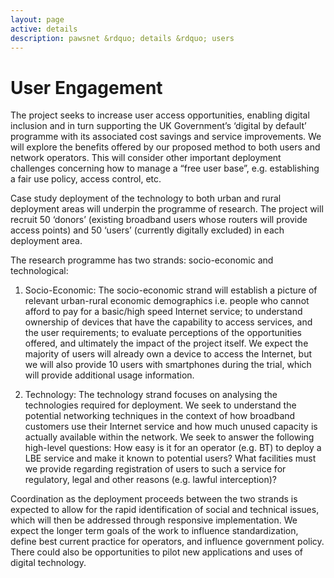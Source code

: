 ```yaml
---
layout: page
active: details
description: pawsnet &rdquo; details &rdquo; users
---
```


# User Engagement

The project seeks to increase user access opportunities, enabling digital inclusion and in turn supporting the UK Government’s ‘digital by default’ programme with its associated cost savings and service improvements. We will explore the benefits offered by our proposed method to both users and network operators. This will consider other important deployment challenges concerning how to manage a “free user base”, e.g. establishing a fair use policy, access control, etc.

Case study deployment of the technology to both urban and rural deployment areas will underpin the programme of research. The project will recruit 50 ‘donors’ (existing broadband users whose routers will provide access points) and 50 ‘users’ (currently digitally excluded) in each deployment area.

The research programme has two strands: socio-economic and technological:

1. Socio-Economic: The socio-economic strand will establish a picture of relevant urban-rural economic demographics i.e. people who cannot afford to pay for a basic/high speed Internet service; to understand ownership of devices that have the capability to access services, and the user requirements; to evaluate perceptions of the opportunities offered, and ultimately the impact of the project itself. We expect the majority of users will already own a device to access the Internet, but we will also provide 10 users with smartphones during the trial, which will provide additional usage information.

2. Technology: The technology strand focuses on analysing the technologies required for deployment. We seek to understand the potential networking techniques in the context of how broadband customers use their Internet service and how much unused capacity is actually available within the network. We seek to answer the following high-level questions: How easy is it for an operator (e.g. BT) to deploy a LBE service and make it known to potential users? What facilities must we provide regarding registration of users to such a service for regulatory, legal and other reasons (e.g. lawful interception)?

Coordination as the deployment proceeds between the two strands is expected to allow for the rapid identification of social and technical issues, which will then be addressed through responsive implementation. We expect the longer term goals of the work to influence standardization, define best current practice for operators, and influence government policy. There could also be opportunities to pilot new applications and uses of digital technology.<br>
